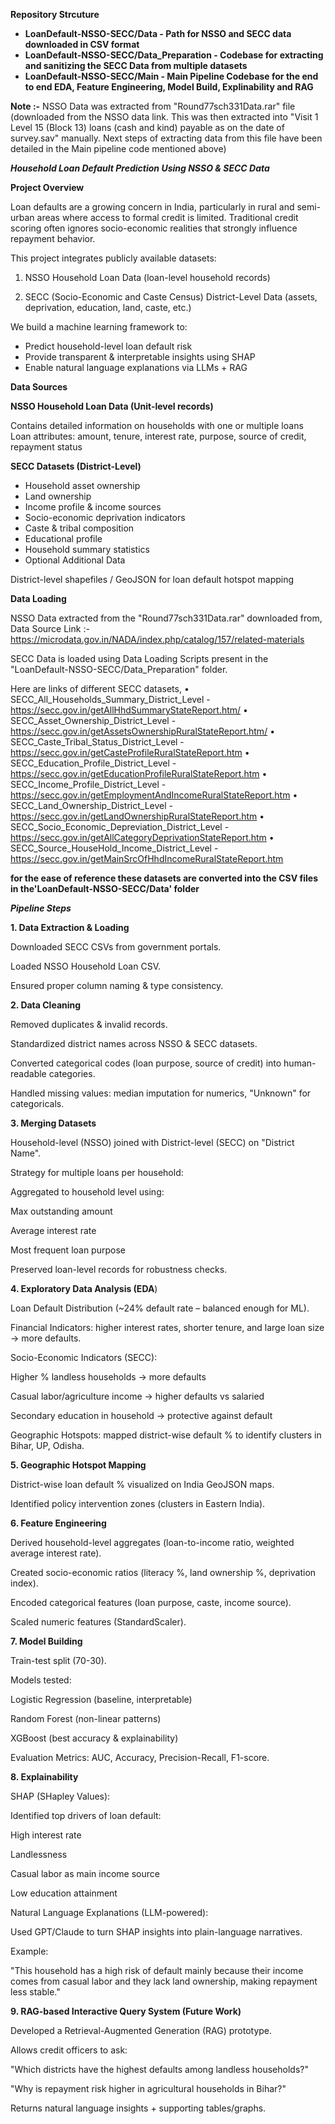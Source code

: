 **Repository Strcuture**
  - **LoanDefault-NSSO-SECC/Data - Path for NSSO and SECC data downloaded in CSV format**
  - **LoanDefault-NSSO-SECC/Data_Preparation - Codebase for extracting and sanitizing the SECC Data from multiple datasets**
  - **LoanDefault-NSSO-SECC/Main - Main Pipeline Codebase for the end to end EDA, Feature Engineering, Model Build, Explinability and RAG**

**Note :-** NSSO Data was extracted from "Round77sch331Data.rar" file (downloaded from the NSSO data link. This was then extracted into "Visit 1 Level 15 (Block 13) loans (cash and kind) payable as on the date of survey.sav" manually. Next steps of extracting data from this file have been detailed in the Main pipeline code mentioned above)

***Household Loan Default Prediction Using NSSO & SECC Data***

**Project Overview**

Loan defaults are a growing concern in India, particularly in rural and semi-urban areas where access to formal credit is limited. Traditional credit scoring often ignores socio-economic realities that strongly influence repayment behavior.

This project integrates publicly available datasets:

1) NSSO Household Loan Data (loan-level household records)

2) SECC (Socio-Economic and Caste Census) District-Level Data (assets, deprivation, education, land, caste, etc.)

We build a machine learning framework to:
  - Predict household-level loan default risk
  - Provide transparent & interpretable insights using SHAP
  - Enable natural language explanations via LLMs + RAG

**Data Sources**

**NSSO Household Loan Data (Unit-level records)**

  Contains detailed information on households with one or multiple loans
  Loan attributes: amount, tenure, interest rate, purpose, source of credit, repayment status

**SECC Datasets (District-Level)**

  - Household asset ownership
  - Land ownership
  - Income profile & income sources
  - Socio-economic deprivation indicators
  - Caste & tribal composition
  - Educational profile
  - Household summary statistics
  - Optional Additional Data

District-level shapefiles / GeoJSON for loan default hotspot mapping

**Data Loading**

NSSO Data extracted from the "Round77sch331Data.rar" downloaded from,
Data Source Link :- https://microdata.gov.in/NADA/index.php/catalog/157/related-materials

SECC Data is loaded using Data Loading Scripts present in the "LoanDefault-NSSO-SECC/Data_Preparation" folder.

Here are links of different SECC datasets,
•	SECC_All_Households_Summary_District_Level - https://secc.gov.in/getAllHhdSummaryStateReport.htm/ 
•	SECC_Asset_Ownership_District_Level - https://secc.gov.in/getAssetsOwnershipRuralStateReport.htm/ 
•	SECC_Caste_Tribal_Status_District_Level - https://secc.gov.in/getCasteProfileRuralStateReport.htm 
•	SECC_Education_Profile_District_Level - https://secc.gov.in/getEducationProfileRuralStateReport.htm 
•	SECC_Income_Profile_District_Level - https://secc.gov.in/getEmploymentAndIncomeRuralStateReport.htm 
•	SECC_Land_Ownership_District_Level - https://secc.gov.in/getLandOwnershipRuralStateReport.htm 
•	SECC_Socio_Economic_Depreviation_District_Level - https://secc.gov.in/getAllCategoryDeprivationStateReport.htm 
•	SECC_Source_HouseHold_Income_District_Level - https://secc.gov.in/getMainSrcOfHhdIncomeRuralStateReport.htm 



**for the ease of reference these datasets are converted into the CSV files in the'LoanDefault-NSSO-SECC/Data' folder**

***Pipeline Steps***

**1. Data Extraction & Loading**

Downloaded SECC CSVs from government portals.

Loaded NSSO Household Loan CSV.

Ensured proper column naming & type consistency.

**2. Data Cleaning**

Removed duplicates & invalid records.

Standardized district names across NSSO & SECC datasets.

Converted categorical codes (loan purpose, source of credit) into human-readable categories.

Handled missing values: median imputation for numerics, "Unknown" for categoricals.

**3. Merging Datasets**

Household-level (NSSO) joined with District-level (SECC) on "District Name".

Strategy for multiple loans per household:

Aggregated to household level using:

Max outstanding amount

Average interest rate

Most frequent loan purpose

Preserved loan-level records for robustness checks.

**4. Exploratory Data Analysis (EDA**)

Loan Default Distribution (~24% default rate – balanced enough for ML).

Financial Indicators: higher interest rates, shorter tenure, and large loan size → more defaults.

Socio-Economic Indicators (SECC):

Higher % landless households → more defaults

Casual labor/agriculture income → higher defaults vs salaried

Secondary education in household → protective against default

Geographic Hotspots: mapped district-wise default % to identify clusters in Bihar, UP, Odisha.

**5. Geographic Hotspot Mapping**

District-wise loan default % visualized on India GeoJSON maps.

Identified policy intervention zones (clusters in Eastern India).

**6. Feature Engineering**

Derived household-level aggregates (loan-to-income ratio, weighted average interest rate).

Created socio-economic ratios (literacy %, land ownership %, deprivation index).

Encoded categorical features (loan purpose, caste, income source).

Scaled numeric features (StandardScaler).

**7. Model Building**

Train-test split (70-30).

Models tested:

Logistic Regression (baseline, interpretable)

Random Forest (non-linear patterns)

XGBoost (best accuracy & explainability)

Evaluation Metrics: AUC, Accuracy, Precision-Recall, F1-score.

**8. Explainability**

SHAP (SHapley Values):

Identified top drivers of loan default:

High interest rate

Landlessness

Casual labor as main income source

Low education attainment

Natural Language Explanations (LLM-powered):

Used GPT/Claude to turn SHAP insights into plain-language narratives.

Example:

"This household has a high risk of default mainly because their income comes from casual labor and they lack land ownership, making repayment less stable."

**9. RAG-based Interactive Query System (Future Work)**

Developed a Retrieval-Augmented Generation (RAG) prototype.

Allows credit officers to ask:

"Which districts have the highest defaults among landless households?"

"Why is repayment risk higher in agricultural households in Bihar?"

Returns natural language insights + supporting tables/graphs.
